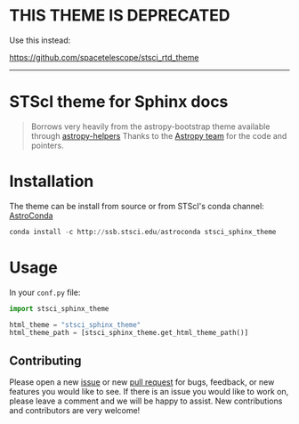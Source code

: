 # THIS THEME IS DEPRECATED

Use this instead:

https://github.com/spacetelescope/stsci_rtd_theme

---------------------------

STScI theme for Sphinx docs
===========================

> Borrows very heavily from the astropy-bootstrap theme available through [astropy-helpers](https://github.com/astropy/astropy-helpers)  Thanks to the [Astropy team](http://www.astropy.org/) for the code and pointers.

Installation
============
The theme can be install from source or from STScI's conda channel: [AstroConda](http://astroconda.readthedocs.io/en/latest/)

```python
conda install -c http://ssb.stsci.edu/astroconda stsci_sphinx_theme
```

Usage
=====

In your ``conf.py`` file:

```python
import stsci_sphinx_theme

html_theme = "stsci_sphinx_theme"
html_theme_path = [stsci_sphinx_theme.get_html_theme_path()]
```

## Contributing
Please open a new [issue](https://github.com/spacetelescope/stsci_sphinx_theme/issue) or new [pull request](https://github.com/spacetelescope/stsci_sphinx_theme/pulls) for bugs, feedback, or new features you would like to see. If there is an issue you would like to work on, please leave a comment and we will be happy to assist. New contributions and contributors are very welcome!
